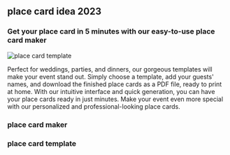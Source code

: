## place card idea 2023


### Get your place card in 5 minutes with our easy-to-use place card maker

![place card template](https://www.placecard.us/_next/image?url=%2Fimages%2Fposts%2Ffree-place-cards-template.png&w=1920&q=75)

Perfect for weddings, parties, and dinners, our gorgeous templates will make your event stand out. Simply choose a template, add your guests' names, and download the finished place cards as a PDF file, ready to print at home. With our intuitive interface and quick generation, you can have your place cards ready in just minutes. Make your event even more special with our personalized and professional-looking place cards.

### place card maker


### place card template


